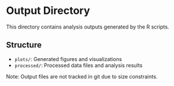 # Output Directory

This directory contains analysis outputs generated by the R scripts.

## Structure

- `plots/`: Generated figures and visualizations
- `processed/`: Processed data files and analysis results

Note: Output files are not tracked in git due to size constraints.